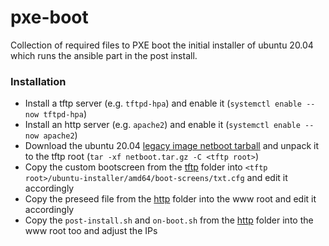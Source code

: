 # pxe-boot
Collection of required files to PXE boot the initial installer of ubuntu 20.04 
which runs the ansible part in the post install.

### Installation
* Install a tftp server (e.g. `tftpd-hpa`) and enable it (`systemctl enable --now tftpd-hpa`)
* Install an http server (e.g. `apache2`) and enable it (`systemctl enable --now apache2`)
* Download the ubuntu 20.04 [legacy image netboot tarball](http://archive.ubuntu.com/ubuntu/dists/focal/main/installer-amd64/current/legacy-images/netboot/netboot.tar.gz) and unpack it to the tftp root (`tar -xf netboot.tar.gz -C <tftp root>`)
* Copy the custom bootscreen from the [tftp](tftp) folder into `<tftp root>/ubuntu-installer/amd64/boot-screens/txt.cfg` and edit it accordingly
* Copy the preseed file from the [http](http) folder into the www root and edit it accordingly
* Copy the `post-install.sh` and `on-boot.sh` from the [http](http) folder into the www root too and adjust the IPs
